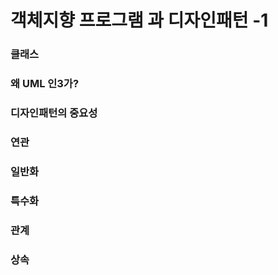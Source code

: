 # 객체지향 프로그램 과 디자인패턴 -1

### 클래스



### 왜 UML 인3가?



### 디자인패턴의 중요성



&#x20;



### 연관



### 일반화



### 특수화



### 관계



### 상속









